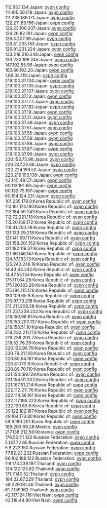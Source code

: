 110.93.1.134:Japan: [ovpn config](vpn/110_93_1_134.ovpn)  
111.105.50.179:Japan: [ovpn config](vpn/111_105_50_179.ovpn)  
111.238.189.171:Japan: [ovpn config](vpn/111_238_189_171.ovpn)  
122.211.89.156:Japan: [ovpn config](vpn/122_211_89_156.ovpn)  
126.23.100.207:Japan: [ovpn config](vpn/126_23_100_207.ovpn)  
126.26.82.191:Japan: [ovpn config](vpn/126_26_82_191.ovpn)  
126.3.207.39:Japan: [ovpn config](vpn/126_3_207_39.ovpn)  
126.81.235.183:Japan: [ovpn config](vpn/126_81_235_183.ovpn)  
126.91.231.224:Japan: [ovpn config](vpn/126_91_231_224.ovpn)  
133.218.210.248:Japan: [ovpn config](vpn/133_218_210_248.ovpn)  
133.232.199.245:Japan: [ovpn config](vpn/133_232_199_245.ovpn)  
147.192.55.99:Japan: [ovpn config](vpn/147_192_55_99.ovpn)  
160.86.193.26:Japan: [ovpn config](vpn/160_86_193_26.ovpn)  
1.66.34.119:Japan: [ovpn config](vpn/1_66_34_119.ovpn)  
219.100.37.104:Japan: [ovpn config](vpn/219_100_37_104.ovpn)  
219.100.37.105:Japan: [ovpn config](vpn/219_100_37_105.ovpn)  
219.100.37.107:Japan: [ovpn config](vpn/219_100_37_107.ovpn)  
219.100.37.13:Japan: [ovpn config](vpn/219_100_37_13.ovpn)  
219.100.37.177:Japan: [ovpn config](vpn/219_100_37_177.ovpn)  
219.100.37.182:Japan: [ovpn config](vpn/219_100_37_182.ovpn)  
219.100.37.19:Japan: [ovpn config](vpn/219_100_37_19.ovpn)  
219.100.37.31:Japan: [ovpn config](vpn/219_100_37_31.ovpn)  
219.100.37.49:Japan: [ovpn config](vpn/219_100_37_49.ovpn)  
219.100.37.51:Japan: [ovpn config](vpn/219_100_37_51.ovpn)  
219.100.37.55:Japan: [ovpn config](vpn/219_100_37_55.ovpn)  
219.100.37.58:Japan: [ovpn config](vpn/219_100_37_58.ovpn)  
219.100.37.86:Japan: [ovpn config](vpn/219_100_37_86.ovpn)  
219.100.37.87:Japan: [ovpn config](vpn/219_100_37_87.ovpn)  
219.100.37.96:Japan: [ovpn config](vpn/219_100_37_96.ovpn)  
220.153.75.98:Japan: [ovpn config](vpn/220_153_75_98.ovpn)  
220.247.20.66:Japan: [ovpn config](vpn/220_247_20_66.ovpn)  
222.224.199.52:Japan: [ovpn config](vpn/222_224_199_52.ovpn)  
223.219.193.138:Japan: [ovpn config](vpn/223_219_193_138.ovpn)  
42.145.48.57:Japan: [ovpn config](vpn/42_145_48_57.ovpn)  
60.113.191.66:Japan: [ovpn config](vpn/60_113_191_66.ovpn)  
60.132.75.197:Japan: [ovpn config](vpn/60_132_75_197.ovpn)  
60.154.124.231:Japan: [ovpn config](vpn/60_154_124_231.ovpn)  
101.235.178.8:Korea Republic of: [ovpn config](vpn/101_235_178_8.ovpn)  
112.161.174.180:Korea Republic of: [ovpn config](vpn/112_161_174_180.ovpn)  
112.184.59.243:Korea Republic of: [ovpn config](vpn/112_184_59_243.ovpn)  
112.72.221.118:Korea Republic of: [ovpn config](vpn/112_72_221_118.ovpn)  
115.20.169.172:Korea Republic of: [ovpn config](vpn/115_20_169_172.ovpn)  
118.41.250.78:Korea Republic of: [ovpn config](vpn/118_41_250_78.ovpn)  
121.133.29.218:Korea Republic of: [ovpn config](vpn/121_133_29_218.ovpn)  
121.141.69.111:Korea Republic of: [ovpn config](vpn/121_141_69_111.ovpn)  
121.158.201.152:Korea Republic of: [ovpn config](vpn/121_158_201_152.ovpn)  
121.182.119.37:Korea Republic of: [ovpn config](vpn/121_182_119_37.ovpn)  
121.66.146.147:Korea Republic of: [ovpn config](vpn/121_66_146_147.ovpn)  
124.57.183.13:Korea Republic of: [ovpn config](vpn/124_57_183_13.ovpn)  
125.243.248.19:Korea Republic of: [ovpn config](vpn/125_243_248_19.ovpn)  
14.43.44.242:Korea Republic of: [ovpn config](vpn/14_43_44_242.ovpn)  
14.47.55.154:Korea Republic of: [ovpn config](vpn/14_47_55_154.ovpn)  
175.117.64.28:Korea Republic of: [ovpn config](vpn/175_117_64_28.ovpn)  
175.120.183.26:Korea Republic of: [ovpn config](vpn/175_120_183_26.ovpn)  
175.194.115.126:Korea Republic of: [ovpn config](vpn/175_194_115_126.ovpn)  
183.109.65.9:Korea Republic of: [ovpn config](vpn/183_109_65_9.ovpn)  
210.97.73.218:Korea Republic of: [ovpn config](vpn/210_97_73_218.ovpn)  
211.211.208.38:Korea Republic of: [ovpn config](vpn/211_211_208_38.ovpn)  
211.237.238.232:Korea Republic of: [ovpn config](vpn/211_237_238_232.ovpn)  
218.150.98.81:Korea Republic of: [ovpn config](vpn/218_150_98_81.ovpn)  
218.153.200.137:Korea Republic of: [ovpn config](vpn/218_153_200_137.ovpn)  
218.158.51.10:Korea Republic of: [ovpn config](vpn/218_158_51_10.ovpn)  
218.232.211.173:Korea Republic of: [ovpn config](vpn/218_232_211_173.ovpn)  
218.238.203.7:Korea Republic of: [ovpn config](vpn/218_238_203_7.ovpn)  
218.52.76.39:Korea Republic of: [ovpn config](vpn/218_52_76_39.ovpn)  
220.122.90.79:Korea Republic of: [ovpn config](vpn/220_122_90_79.ovpn)  
220.79.21.106:Korea Republic of: [ovpn config](vpn/220_79_21_106.ovpn)  
220.80.64.187:Korea Republic of: [ovpn config](vpn/220_80_64_187.ovpn)  
220.81.170.8:Korea Republic of: [ovpn config](vpn/220_81_170_8.ovpn)  
220.89.70.110:Korea Republic of: [ovpn config](vpn/220_89_70_110.ovpn)  
221.154.199.129:Korea Republic of: [ovpn config](vpn/221_154_199_129.ovpn)  
221.154.91.202:Korea Republic of: [ovpn config](vpn/221_154_91_202.ovpn)  
221.167.51.214:Korea Republic of: [ovpn config](vpn/221_167_51_214.ovpn)  
222.112.211.76:Korea Republic of: [ovpn config](vpn/222_112_211_76.ovpn)  
222.114.36.161:Korea Republic of: [ovpn config](vpn/222_114_36_161.ovpn)  
222.117.195.223:Korea Republic of: [ovpn config](vpn/222_117_195_223.ovpn)  
222.120.63.6:Korea Republic of: [ovpn config](vpn/222_120_63_6.ovpn)  
39.122.182.187:Korea Republic of: [ovpn config](vpn/39_122_182_187.ovpn)  
49.164.173.80:Korea Republic of: [ovpn config](vpn/49_164_173_80.ovpn)  
59.9.180.201:Korea Republic of: [ovpn config](vpn/59_9_180_201.ovpn)  
189.203.69.28:Mexico: [ovpn config](vpn/189_203_69_28.ovpn)  
217.138.212.58:Romania: [ovpn config](vpn/217_138_212_58.ovpn)  
176.50.111.122:Russian Federation: [ovpn config](vpn/176_50_111_122.ovpn)  
5.137.72.85:Russian Federation: [ovpn config](vpn/5_137_72_85.ovpn)  
5.8.223.150:Russian Federation: [ovpn config](vpn/5_8_223_150.ovpn)  
77.82.23.232:Russian Federation: [ovpn config](vpn/77_82_23_232.ovpn)  
86.102.189.122:Russian Federation: [ovpn config](vpn/86_102_189_122.ovpn)  
118.173.239.197:Thailand: [ovpn config](vpn/118_173_239_197.ovpn)  
124.122.125.92:Thailand: [ovpn config](vpn/124_122_125_92.ovpn)  
171.7.140.52:Thailand: [ovpn config](vpn/171_7_140_52.ovpn)  
184.22.67.229:Thailand: [ovpn config](vpn/184_22_67_229.ovpn)  
49.229.181.46:Thailand: [ovpn config](vpn/49_229_181_46.ovpn)  
61.7.159.162:Thailand: [ovpn config](vpn/61_7_159_162.ovpn)  
42.117.124.116:Viet Nam: [ovpn config](vpn/42_117_124_116.ovpn)  
42.118.44.80:Viet Nam: [ovpn config](vpn/42_118_44_80.ovpn)  
